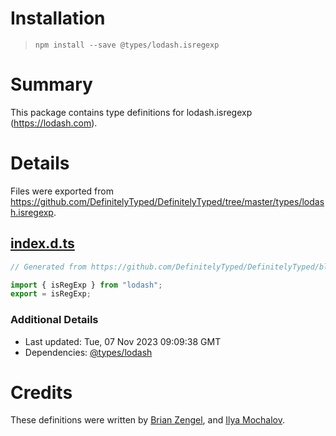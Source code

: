 # Installation
> `npm install --save @types/lodash.isregexp`

# Summary
This package contains type definitions for lodash.isregexp (https://lodash.com).

# Details
Files were exported from https://github.com/DefinitelyTyped/DefinitelyTyped/tree/master/types/lodash.isregexp.
## [index.d.ts](https://github.com/DefinitelyTyped/DefinitelyTyped/tree/master/types/lodash.isregexp/index.d.ts)
````ts
// Generated from https://github.com/DefinitelyTyped/DefinitelyTyped/blob/master/types/lodash/scripts/generate-modules.ts

import { isRegExp } from "lodash";
export = isRegExp;

````

### Additional Details
 * Last updated: Tue, 07 Nov 2023 09:09:38 GMT
 * Dependencies: [@types/lodash](https://npmjs.com/package/@types/lodash)

# Credits
These definitions were written by [Brian Zengel](https://github.com/bczengel), and [Ilya Mochalov](https://github.com/chrootsu).
